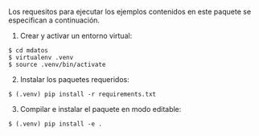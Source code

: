 Los requesitos para ejecutar los ejemplos contenidos en este paquete se especifican a continuación.

1. Crear y activar un entorno virtual:

```
$ cd mdatos
$ virtualenv .venv
$ source .venv/bin/activate
```

2. Instalar los paquetes requeridos:

```
$ (.venv) pip install -r requirements.txt
```

3. Compilar e instalar el paquete en modo editable:

```
$ (.venv) pip install -e .
```
